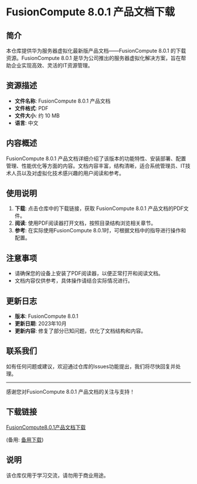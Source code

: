 # FusionCompute 8.0.1 产品文档下载

## 简介

本仓库提供华为服务器虚拟化最新版产品文档——FusionCompute 8.0.1 的下载资源。FusionCompute 8.0.1 是华为公司推出的服务器虚拟化解决方案，旨在帮助企业实现高效、灵活的IT资源管理。

## 资源描述

- **文件名称**: FusionCompute 8.0.1 产品文档
- **文件格式**: PDF
- **文件大小**: 约 10 MB
- **语言**: 中文

## 内容概述

FusionCompute 8.0.1 产品文档详细介绍了该版本的功能特性、安装部署、配置管理、性能优化等方面的内容。文档内容丰富，结构清晰，适合系统管理员、IT技术人员以及对虚拟化技术感兴趣的用户阅读和参考。

## 使用说明

1. **下载**: 点击仓库中的下载链接，获取 FusionCompute 8.0.1 产品文档的PDF文件。
2. **阅读**: 使用PDF阅读器打开文档，按照目录结构浏览相关章节。
3. **参考**: 在实际使用FusionCompute 8.0.1时，可根据文档中的指导进行操作和配置。

## 注意事项

- 请确保您的设备上安装了PDF阅读器，以便正常打开和阅读文档。
- 文档内容仅供参考，具体操作请结合实际情况进行。

## 更新日志

- **版本**: FusionCompute 8.0.1
- **更新日期**: 2023年10月
- **更新内容**: 修复了部分已知问题，优化了文档结构和内容。

## 联系我们

如有任何问题或建议，欢迎通过仓库的Issues功能提出，我们将尽快回复并处理。

---

感谢您对FusionCompute 8.0.1 产品文档的关注与支持！

## 下载链接
[FusionCompute8.0.1产品文档下载](https://pan.quark.cn/s/3d6025dd8525) 

(备用: [备用下载](https://pan.baidu.com/s/1fm5j7BZDlH3R3Ejt11-ikw?pwd=1234))

## 说明

该仓库仅用于学习交流，请勿用于商业用途。
